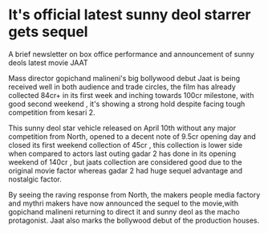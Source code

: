 # It's official latest sunny deol starrer gets sequel
A brief newsletter on box office performance and announcement of sunny deols latest movie JAAT

Mass director gopichand malineni's big bollywood debut Jaat is being received well in both audience and trade circles, the film has already collected 84cr+ in its first week and inching towards 100cr milestone, with good second weekend , it's showing a strong hold despite facing tough competition from kesari 2.

This sunny deol star vehicle released on April 10th without any major competition from North, opened to a decent note of 9.5cr opening day and closed its first weekend collection of 45cr , this collection is lower side when compared to actors last outing gadar 2 has done in its opening weekend of 140cr , but jaats collection are considered good due to the original movie factor whereas gadar 2 had huge sequel advantage and nostalgic factor.

By seeing the raving response from North, the makers people media factory and mythri makers have now announced the sequel to the movie,with gopichand malineni returning to direct it and sunny deol as the macho protagonist. Jaat also marks the bollywood debut of the production houses.
